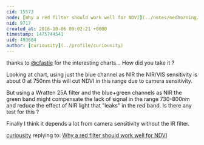 ```yaml
---
cid: 15573
node: [Why a red filter should work well for NDVI](../notes/nedhorning/11-01-2013/why-a-red-filter-should-work-well-for-ndvi)
nid: 9717
created_at: 2016-10-06 09:02:21 +0000
timestamp: 1475744541
uid: 493684
author: [curiousity](../profile/curiousity)
---
```


thanks to [@cfastie](/profile/cfastie) for the interesting charts... How did you take it ? 

Looking at chart, using just the blue channel as NIR  the NIR/VIS sensitivity is about 0 at 750nm this will cut NDVI in this range due to camera sensitivity.

But using a Wratten 25A filter and the blue+green channels as NIR the green band might compensate the lack of signal in the range 730-800nm and reduce the effect of NIR light that "leaks" in the red band. Is there any test for this ?

Finally I think it depends a lot from camera sensitivity without the IR filter.

[curiousity](../profile/curiousity) replying to: [Why a red filter should work well for NDVI](../notes/nedhorning/11-01-2013/why-a-red-filter-should-work-well-for-ndvi)


